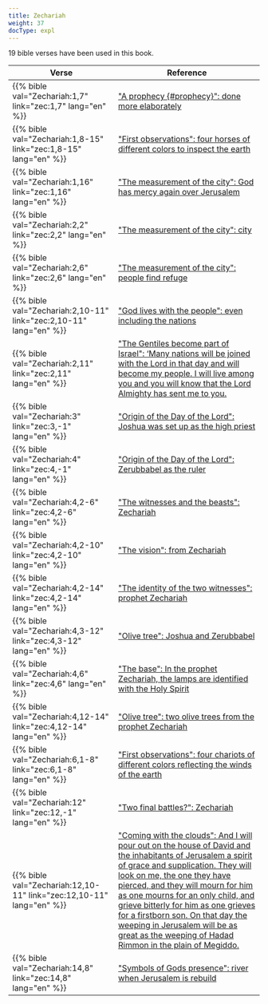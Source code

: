 ```yaml
---
title: Zechariah
weight: 37
docType: expl
---
```


19 bible verses have been used in this book.

| Verse | Reference |
|-------|-----------|
| {{% bible val="Zechariah:1,7" link="zec:1,7" lang="en" %}} | ["A prophecy {#prophecy}": done more elaborately](../exampleSite/content/expl/../expl/background/literature/the-book-of-revelation-how-to-read-it#prophecy) |
| {{% bible val="Zechariah:1,8-15" link="zec:1,8-15" lang="en" %}} | ["First observations": four horses of different colors to inspect the earth](../exampleSite/content/expl/../expl/content/seals/the-mystery-of-the-four-horse-men#0edc) |
| {{% bible val="Zechariah:1,16" link="zec:1,16" lang="en" %}} | ["The measurement of the city": God has mercy again over Jerusalem](../exampleSite/content/expl/../expl/content/paradise/the-new-jerusalem#5b7b) |
| {{% bible val="Zechariah:2,2" link="zec:2,2" lang="en" %}} | ["The measurement of the city": city](../exampleSite/content/expl/../expl/content/paradise/the-new-jerusalem#5b7b) |
| {{% bible val="Zechariah:2,6" link="zec:2,6" lang="en" %}} | ["The measurement of the city": people find refuge](../exampleSite/content/expl/../expl/content/paradise/the-new-jerusalem#5b7b) |
| {{% bible val="Zechariah:2,10-11" link="zec:2,10-11" lang="en" %}} | ["God lives with the people": even including the nations](../exampleSite/content/expl/../expl/content/paradise/the-new-jerusalem#93e0) |
| {{% bible val="Zechariah:2,11" link="zec:2,11" lang="en" %}} | ["The Gentiles become part of Israel": ‘Many nations will be joined with the Lord in that day and will become my people. I will live among you and you will know that the Lord Almighty has sent me to you.](../exampleSite/content/expl/../expl/background/israel/the-remnant-of-israel#0f15) |
| {{% bible val="Zechariah:3" link="zec:3,-1" lang="en" %}} | ["Origin of the Day of the Lord": Joshua was set up as the high priest](../exampleSite/content/expl/../expl/background/israel/the-day-of-the-lord#674e) |
| {{% bible val="Zechariah:4" link="zec:4,-1" lang="en" %}} | ["Origin of the Day of the Lord": Zerubbabel as the ruler](../exampleSite/content/expl/../expl/background/israel/the-day-of-the-lord#674e) |
| {{% bible val="Zechariah:4,2-6" link="zec:4,2-6" lang="en" %}} | ["The witnesses and the beasts": Zechariah](../exampleSite/content/expl/../expl/content/witnesses/the-two-witnesses#3181) |
| {{% bible val="Zechariah:4,2-10" link="zec:4,2-10" lang="en" %}} | ["The vision": from Zechariah](../exampleSite/content/expl/../expl/content/vision/the-vision#7487) |
| {{% bible val="Zechariah:4,2-14" link="zec:4,2-14" lang="en" %}} | ["The identity of the two witnesses": prophet Zechariah](../exampleSite/content/expl/../expl/content/witnesses/the-two-witnesses#3181) |
| {{% bible val="Zechariah:4,3-12" link="zec:4,3-12" lang="en" %}} | ["Olive tree": Joshua and Zerubbabel](../exampleSite/content/expl/../expl/background/israel/the-church-is-part-of-israel#e179) |
| {{% bible val="Zechariah:4,6" link="zec:4,6" lang="en" %}} | ["The base": In the prophet Zechariah, the lamps are identified with the Holy Spirit](../exampleSite/content/expl/../expl/content/vision/setting-the-foundation#65e2) |
| {{% bible val="Zechariah:4,12-14" link="zec:4,12-14" lang="en" %}} | ["Olive tree": two olive trees from the prophet Zechariah](../exampleSite/content/expl/../expl/background/israel/the-church-is-part-of-israel#e179) |
| {{% bible val="Zechariah:6,1-8" link="zec:6,1-8" lang="en" %}} | ["First observations": four chariots of different colors reflecting the winds of the earth](../exampleSite/content/expl/../expl/content/seals/the-mystery-of-the-four-horse-men#0edc) |
| {{% bible val="Zechariah:12" link="zec:12,-1" lang="en" %}} | ["Two final battles?": Zechariah](../exampleSite/content/expl/../expl/content/1000y/the-thousand-year-kingdom#1767) |
| {{% bible val="Zechariah:12,10-11" link="zec:12,10-11" lang="en" %}} | ["Coming with the clouds": And I will pour out on the house of David and the inhabitants of Jerusalem a spirit of grace and supplication. They will look on me, the one they have pierced, and they will mourn for him as one mourns for an only child, and grieve bitterly for him as one grieves for a firstborn son. On that day the weeping in Jerusalem will be as great as the weeping of Hadad Rimmon in the plain of Megiddo.](../exampleSite/content/expl/../expl/content/vision/setting-the-foundation#e267) |
| {{% bible val="Zechariah:14,8" link="zec:14,8" lang="en" %}} | ["Symbols of Gods presence": river when Jerusalem is rebuild](../exampleSite/content/expl/../expl/content/paradise/the-new-jerusalem#38e5) |
